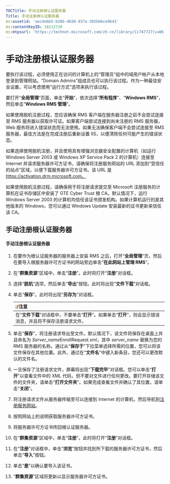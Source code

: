 ```yaml
---
TOCTitle: 手动注册根认证服务器
Title: 手动注册根认证服务器
ms:assetid: 'aecdebb5-b28b-4b58-937a-392bb6ce9643'
ms:contentKeyID: 18112720
ms:mtpsurl: 'https://technet.microsoft.com/zh-cn/library/Cc747727(v=WS.10)'
---
```


手动注册根认证服务器
====================

要执行该过程，必须使用正在访问的计算机上的“管理员”组中的域用户帐户从本地登录到管理网站。“Domain Admins”组成员也可以执行该过程。作为一种最佳安全设置，可以考虑使用“运行方式”选项来执行该过程。

要打开“**全局管理**”页面，单击“**开始**”，依次选择“**所有程序**”、“**Windows RMS**”，然后单击“**Windows RMS 管理**”。

如果使用脱机注册过程，您应该确保 RMS 客户端在服务器注册之前不会尝试连接至 RMS 服务器以获取许可证。如果客户端尝试连接到尚未注册的 RMS 服务器，Web 服务将进入错误状态而无法使用。如果无法确保客户端不会尝试连接至 RMS 服务器，最佳方法是在完成注册后重新设置 IIS，以便清除任何可能产生的错误状态。

如果选择使用脱机注册，并且使用具有增强浏览器安全配置的计算机（如运行 Windows Server 2003 或 Windows XP Service Pack 2 的计算机）连接至 Internet 并请求服务器许可方证书，请确保将注册服务网站的 URL 添加到“受信任的站点”区域，以便下载服务器许可方证书。该 URL 是 https://activation.drm.microsoft.com。

如果使用脱机注册过程，请确保用于将注册请求提交至 Microsoft 注册服务的计算机在证书存储区中安装了 GTE Cyber Trust 根 CA。默认情况下，运行 Windows Server 2003 的计算机均信任该证书颁发机构。如果计算机运行的是其他版本的 Windows，您可以通过 Windows Update 安装最新的证书更新来信任该 CA。

手动注册根认证服务器
--------------------

#### 手动注册根认证服务器

1.  在要作为根认证服务器的服务器上安装 RMS 之后，打开“**全局管理**”页，然后在要导入根服务器许可方证书的网站旁边单击“**在此网站上管理 RMS**”。

2.  在“**群集资源**”区域中，单击“**注册**”。此时将打开“**注册**”对话框。

3.  选择“**脱机**”选项，然后单击“**导出**”按钮。此时将出现“**文件下载**”对话框。

4.  单击“**保存**”。此时将出现“**另存为**”对话框。

    | ![](images/Cc747727.note(WS.10).gif)注意                                          |
    |----------------------------------------------------------------------------------------------------------------|
    | 在“**文件下载**”对话框中，不要单击“**打开**”。如果单击“**打开**”，则会显示错误消息，并且将不保存注册请求文件。 |

5.  单击“**保存**”，将注册请求导出至文件。默认情况下，该文件将保存在桌面上并且命名为 *Server\_name*EnrollRequest.xml，其中 *server\_name* 替换为您的 RMS 服务器的名称。通过从“**保存于**”下拉菜单选择所需的位置，您可以将该文件保存在其他位置。此外，通过在“**文件名**”中键入新条目，您还可以更改默认的文件名。

6.  一旦保存了注册请求文件，屏幕将出现“**下载完毕**”对话框。您可以单击“**打开**”以查看文件中的 XML 代码，但不要对文件进行任何更改。要打开存储该文件的文件夹，请单击“**打开文件夹**”。如果完成查看文件并确认了其位置，请单击“**关闭**”。

7.  将注册请求文件从服务器传输至可以连接到 Internet 的计算机，然后导航到[注册服务网站]()。

8.  按照网站上的说明获取服务器许可方证书。

9.  将服务器许可方证书传回根认证服务器。

10. 在“**群集资源**”区域中，单击“**注册**”。此时将打开“**注册**”对话框。

11. 在“**注册**”对话框中，单击“**浏览**”按钮并找到所下载的服务器许可方证书，然后单击“**导入**”按钮。

12. 单击“**是**”以确认要导入该证书。

13. “**群集资源**”区域将更新以显示服务器许可方证书。
